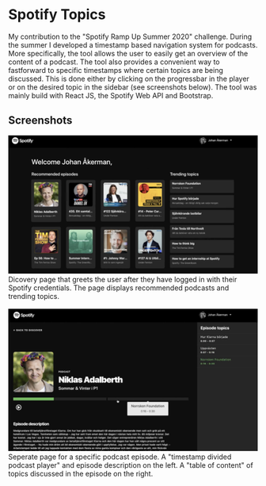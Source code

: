 # Spotify Topics
My contribution to the "Spotify Ramp Up Summer 2020" challenge. During the summer I developed a timestamp based navigation system for podcasts. More specifically, the tool allows the user to easily get an overview of the content of a podcast. The tool also provides a convenient way to fastforward to specific timestamps where certain topics are being discussed. This is done either by clicking on the progressbar in the player or on the desired topic in the sidebar (see screenshots below).  The tool was mainly build with React JS, the Spotify Web API and Bootstrap. 

## Screenshots
<img src="/discover.png" alt="discover"
	title="Desktop preview" width="600" /> 
	<br />
Dicovery page that greets the user after they have logged in with their Spotify credentials. The page displays recommended podcasts and trending topics.
	<br />
		<br />
<img src="/episode.png" alt="episode"
	title="Mobile preview" width="600" />
		<br />
Seperate page for a specific podcast episode. A "timestamp divided podcast player" and episode description on the left. A "table of content" of topics discussed in the episode on the right.
